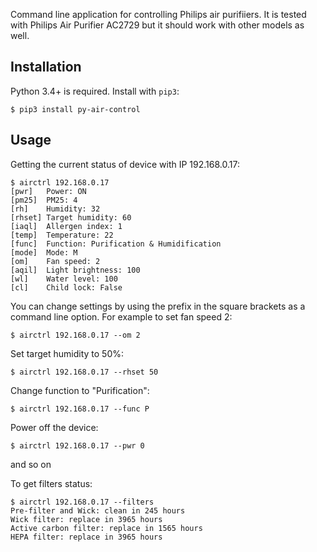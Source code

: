 Command line application for controlling Philips air purifiiers.
It is tested with Philips Air Purifier AC2729 but it should work with other models as well.

Installation
---
Python 3.4+ is required. Install with `pip3`:
```
$ pip3 install py-air-control
```

Usage
---
Getting the current status of device with IP 192.168.0.17:
```
$ airctrl 192.168.0.17
[pwr]   Power: ON
[pm25]  PM25: 4
[rh]    Humidity: 32
[rhset] Target humidity: 60
[iaql]  Allergen index: 1
[temp]  Temperature: 22
[func]  Function: Purification & Humidification
[mode]  Mode: M
[om]    Fan speed: 2
[aqil]  Light brightness: 100
[wl]    Water level: 100
[cl]    Child lock: False
```
You can change settings by using the prefix in the square brackets as a command line option.
For example to set fan speed 2:

    $ airctrl 192.168.0.17 --om 2

Set target humidity to 50%:

    $ airctrl 192.168.0.17 --rhset 50

Change function to "Purification":

    $ airctrl 192.168.0.17 --func P

Power off the device:

    $ airctrl 192.168.0.17 --pwr 0

and so on

To get filters status:
```
$ airctrl 192.168.0.17 --filters
Pre-filter and Wick: clean in 245 hours
Wick filter: replace in 3965 hours
Active carbon filter: replace in 1565 hours
HEPA filter: replace in 3965 hours
```
